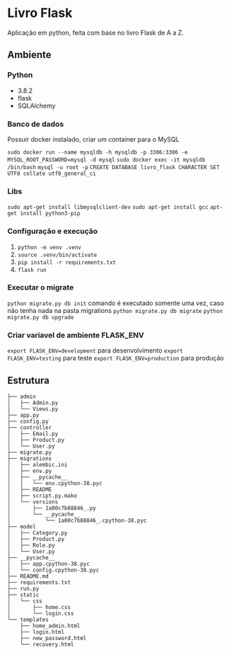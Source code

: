 # Livro Flask
Aplicação em python, feita com base no livro Flask de A a Z.

## Ambiente

### Python
- 3.8.2
- flask
- SQLAlchemy

### Banco de dados
Possuir docker instalado, criar um container para o MySQL

```sudo docker run --name mysqldb -h mysqldb -p 3306:3306 -e MYSQL_ROOT_PASSWORD=mysql -d mysql```
```sudo docker exec -it mysqldb /bin/bash```
```mysql -u root -p```
```CREATE DATABASE livro_flask CHARACTER SET UTF8 collate utf8_general_ci```

### Libs
```sudo apt-get install libmysqlclient-dev```
```sudo apt-get install gcc```
```apt-get install python3-pip```

### Configuração e execução
1. ```python -m venv .venv```
2. ```source .venv/bin/activate```
3. ```pip install -r requirements.txt```
4. ```flask run```

### Executar o migrate
```python migrate.py db init``` comando é executado somente uma vez, caso não tenha nada na pasta migrations
```python migrate.py db migrate```
```python migrate.py db upgrade```

### Criar variavel de ambiente FLASK_ENV
```export FLASK_ENV=development``` para desenvolvimento
```export FLASK_ENV=testing``` para teste
```export FLASK_ENV=production``` para produção

## Estrutura

```
├── admin
│   ├── Admin.py
│   └── Views.py
├── app.py
├── config.py
├── controller
│   ├── Email.py
│   ├── Product.py
│   └── User.py
├── migrate.py
├── migrations
│   ├── alembic.ini
│   ├── env.py
│   ├── __pycache__
│   │   └── env.cpython-38.pyc
│   ├── README
│   ├── script.py.mako
│   └── versions
│       ├── 1a00c7b88846_.py
│       └── __pycache__
│           └── 1a00c7b88846_.cpython-38.pyc
├── model
│   ├── Category.py
│   ├── Product.py
│   ├── Role.py
│   └── User.py
├── __pycache__
│   ├── app.cpython-38.pyc
│   └── config.cpython-38.pyc
├── README.md
├── requirements.txt
├── run.py
├── static
│   └── css
│       ├── home.css
│       └── login.css
└── templates
    ├── home_admin.html
    ├── login.html
    ├── new_password.html
    └── recovery.html
```
